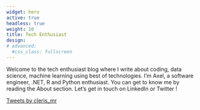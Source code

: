 ```yaml
---
widget: hero
active: true
headless: true
weight: 10
title: Tech Enthusiast
design:
# advanced:
  #css_class: fullscreen
---
```


Welcome to the tech enthusiast blog where I write about coding, data science, machine learning using best of technologies. I’m Axel, a software engineer, .NET, R and Python enthusiast. You can get to know me by reading the About section. Let’s get in touch on LinkedIn or Twitter !

<a class="twitter-timeline" data-height="500" href="https://twitter.com/cleris_mr?ref_src=twsrc%5Etfw">Tweets by cleris_mr</a> <script async src="https://platform.twitter.com/widgets.js" charset="utf-8"></script>